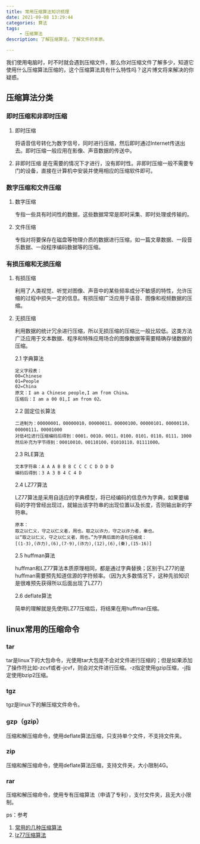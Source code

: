```yaml
---
title: 常用压缩算法知识梳理
date: 2021-09-08 13:29:44
categories: 算法
tags:
     - 压缩算法
description: 了解压缩算法，了解文件的本原。

---
```


我们使用电脑时，时不时就会遇到压缩文件，那么你对压缩文件了解多少，知道它使用什么压缩算法压缩的，这个压缩算法具有什么特性吗？这片博文将来解决的你疑惑。

## 压缩算法分类

### 即时压缩和非即时压缩

1. 即时压缩

   将语音信号转化为数字信号，同时进行压缩，然后即时通过Internet传送出去。即时压缩一般应用在影像、声音数据的传送中。

2. 非即时压缩
    是在需要的情况下才进行，没有即时性。非即时压缩一般不需要专门的设备，直接在计算机中安装并使用相应的压缩软件即可。

### 数字压缩和文件压缩

1. 数字压缩

   专指一些具有时间性的数据，这些数据常常是即时采集、即时处理或传输的。

2. 文件压缩

   专指对将要保存在磁盘等物理介质的数据进行压缩，如一篇文章数据、一段音乐数据、一段程序编码数据等的压缩。

### 有损压缩和无损压缩

1. 有损压缩

   利用了人类视觉、听觉对图像、声音中的某些频率成分不敏感的特性，允许压缩的过程中损失一定的信息。有损压缩广泛应用于语音、图像和视频数据的压缩。

2. 无损压缩

   利用数据的统计冗余进行压缩，所以无损压缩的压缩比一般比较低。这类方法广泛应用于文本数据、程序和特殊应用场合的图像数据等需要精确存储数据的压缩。

   2.1 字典算法

   ```
   定义字段表：
   00=Chinese
   01=People
   02=China
   原文：I am a Chinese people,I am from China。
   压缩后：I am a 00 01,I am from 02。
   ```

   2.2 固定位长算法

   ```
   二进制为：00000001，00000010，00000011，00000100，00000101，00000110，00000111，00001000
   对低4位进行压缩编码后得到：0001，0010，0011，0100，0101，0110，0111，1000
   然后补充为字节得到：00010010，00110100，01010110，01111000。
   ```

   2.3 RLE算法

   ```
   文本字符串：A A A B B B C C C C D D D D
   编码后得到：3 A 3 B 4 C 4 D
   ```

   2.4 LZ77算法

   LZ77算法是采用自适应的字典模型，将已经编码的信息作为字典，如果要编码的字符曾经出现过，就输出该字符串的出现位置以及长度，否则输出新的字符串。

   ``` 
   原本：
   取之以仁义，守之以仁义者，周也。取之以诈力，守之以诈力者，秦也。
   以“取之以仁义，守之以仁义者，周也。”为字典后面的语句压缩成：
   [(1-3),(诈力),(6),(7-9),(诈力),(12),(6),(秦),(15-16)]
   ```

   2.5 huffman算法

   huffman和LZ77算法本质原理相同，都是通过字典替换；区别于LZ77的是huffman需要预先知道信源的字符频率。（因为大多数情况下，这种先验知识是很难预先获得所以后面出现了LZ77）

   2.6 deflate算法

   简单的理解就是先使用LZ77压缩后，将结果在用huffman压缩。


## linux常用的压缩命令

### tar

tar是linux下的大包命令，光使用tar大包是不会对文件进行压缩的；但是如果添加了操作符比如-zcvf或者-jcvf，则会对文件进行压缩。-z指定使用gzip压缩，-j指定使用bzip2压缩。

### tgz

tgz是linux下的解压缩文件命令。

### gzp（gzip）

压缩和解压缩命令，使用deflate算法压缩，只支持单个文件，不支持文件夹。

### zip

压缩和解压缩命令，使用deflate算法压缩，支持文件夹，大小限制4G。

### rar

压缩和解压缩命令，使用专有压缩算法（申请了专利），支付文件夹，且无大小限制。

ps：参考

1. [常用的几种压缩算法](https://www.cnblogs.com/alphadu/articles/1229278.html)
2. [lz77压缩算法](https://www.cnblogs.com/en-heng/p/4992916.html)

